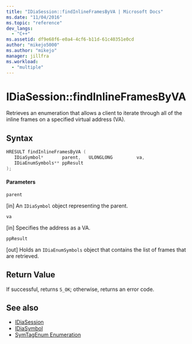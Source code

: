 ```yaml
---
title: "IDiaSession::findInlineFramesByVA | Microsoft Docs"
ms.date: "11/04/2016"
ms.topic: "reference"
dev_langs:
  - "C++"
ms.assetid: df9e68f6-e0a4-4cf6-b11d-61c40351e0cd
author: "mikejo5000"
ms.author: "mikejo"
manager: jillfra
ms.workload:
  - "multiple"
---
```

# IDiaSession::findInlineFramesByVA
Retrieves an enumeration that allows a client to iterate through all of the inline frames on a specified virtual address (VA).

## Syntax

```C++
HRESULT findInlineFramesByVA ( 
   IDiaSymbol*       parent,   ULONGLONG         va,
   IDiaEnumSymbols** ppResult
);
```

#### Parameters
 `parent`

[in] An `IDiaSymbol` object representing the parent.

 `va`

[in] Specifies the address as a VA.

 `ppResult`

[out] Holds an `IDiaEnumSymbols` object that contains the list of frames that are retrieved.

## Return Value
 If successful, returns `S_OK`; otherwise, returns an error code.

## See also
- [IDiaSession](../../debugger/debug-interface-access/idiasession.md)
- [IDiaSymbol](../../debugger/debug-interface-access/idiasymbol.md)
- [SymTagEnum Enumeration](../../debugger/debug-interface-access/symtagenum.md)